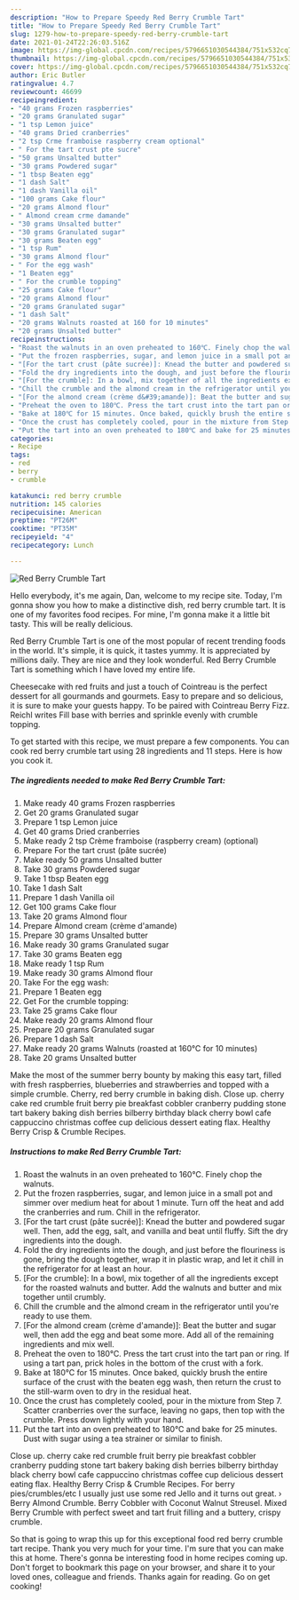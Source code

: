 ```yaml
---
description: "How to Prepare Speedy Red Berry Crumble Tart"
title: "How to Prepare Speedy Red Berry Crumble Tart"
slug: 1279-how-to-prepare-speedy-red-berry-crumble-tart
date: 2021-01-24T22:26:03.516Z
image: https://img-global.cpcdn.com/recipes/5796651030544384/751x532cq70/red-berry-crumble-tart-recipe-main-photo.jpg
thumbnail: https://img-global.cpcdn.com/recipes/5796651030544384/751x532cq70/red-berry-crumble-tart-recipe-main-photo.jpg
cover: https://img-global.cpcdn.com/recipes/5796651030544384/751x532cq70/red-berry-crumble-tart-recipe-main-photo.jpg
author: Eric Butler
ratingvalue: 4.7
reviewcount: 46699
recipeingredient:
- "40 grams Frozen raspberries"
- "20 grams Granulated sugar"
- "1 tsp Lemon juice"
- "40 grams Dried cranberries"
- "2 tsp Crme framboise raspberry cream optional"
- " For the tart crust pte sucre"
- "50 grams Unsalted butter"
- "30 grams Powdered sugar"
- "1 tbsp Beaten egg"
- "1 dash Salt"
- "1 dash Vanilla oil"
- "100 grams Cake flour"
- "20 grams Almond flour"
- " Almond cream crme damande"
- "30 grams Unsalted butter"
- "30 grams Granulated sugar"
- "30 grams Beaten egg"
- "1 tsp Rum"
- "30 grams Almond flour"
- " For the egg wash"
- "1 Beaten egg"
- " For the crumble topping"
- "25 grams Cake flour"
- "20 grams Almond flour"
- "20 grams Granulated sugar"
- "1 dash Salt"
- "20 grams Walnuts roasted at 160 for 10 minutes"
- "20 grams Unsalted butter"
recipeinstructions:
- "Roast the walnuts in an oven preheated to 160℃. Finely chop the walnuts."
- "Put the frozen raspberries, sugar, and lemon juice in a small pot and simmer over medium heat for about 1 minute. Turn off the heat and add the cranberries and rum. Chill in the refrigerator."
- "[For the tart crust (pâte sucrée)]: Knead the butter and powdered sugar well. Then, add the egg, salt, and vanilla and beat until fluffy. Sift the dry ingredients into the dough."
- "Fold the dry ingredients into the dough, and just before the flouriness is gone, bring the dough together, wrap it in plastic wrap, and let it chill in the refrigerator for at least an hour."
- "[For the crumble]: In a bowl, mix together of all the ingredients except for the roasted walnuts and butter. Add the walnuts and butter and mix together until crumbly."
- "Chill the crumble and the almond cream in the refrigerator until you&#39;re ready to use them."
- "[For the almond cream (crème d&#39;amande)]: Beat the butter and sugar well, then add the egg and beat some more. Add all of the remaining ingredients and mix well."
- "Preheat the oven to 180℃. Press the tart crust into the tart pan or ring. If using a tart pan, prick holes in the bottom of the crust with a fork."
- "Bake at 180℃ for 15 minutes. Once baked, quickly brush the entire surface of the crust with the beaten egg wash, then return the crust to the still-warm oven to dry in the residual heat."
- "Once the crust has completely cooled, pour in the mixture from Step 7. Scatter cranberries over the surface, leaving no gaps, then top with the crumble. Press down lightly with your hand."
- "Put the tart into an oven preheated to 180℃ and bake for 25 minutes. Dust with sugar using a tea strainer or similar to finish."
categories:
- Recipe
tags:
- red
- berry
- crumble

katakunci: red berry crumble 
nutrition: 145 calories
recipecuisine: American
preptime: "PT26M"
cooktime: "PT35M"
recipeyield: "4"
recipecategory: Lunch

---
```



![Red Berry Crumble Tart](https://img-global.cpcdn.com/recipes/5796651030544384/751x532cq70/red-berry-crumble-tart-recipe-main-photo.jpg)

Hello everybody, it's me again, Dan, welcome to my recipe site. Today, I'm gonna show you how to make a distinctive dish, red berry crumble tart. It is one of my favorites food recipes. For mine, I'm gonna make it a little bit tasty. This will be really delicious.

Red Berry Crumble Tart is one of the most popular of recent trending foods in the world. It's simple, it is quick, it tastes yummy. It is appreciated by millions daily. They are nice and they look wonderful. Red Berry Crumble Tart is something which I have loved my entire life.

Cheesecake with red fruits and just a touch of Cointreau is the perfect dessert for all gourmands and gourmets. Easy to prepare and so delicious, it is sure to make your guests happy. To be paired with Cointreau Berry Fizz. Reichl writes Fill base with berries and sprinkle evenly with crumble topping.


To get started with this recipe, we must prepare a few components. You can cook red berry crumble tart using 28 ingredients and 11 steps. Here is how you cook it.

<!--inarticleads1-->

##### The ingredients needed to make Red Berry Crumble Tart:

1. Make ready 40 grams Frozen raspberries
1. Get 20 grams Granulated sugar
1. Prepare 1 tsp Lemon juice
1. Get 40 grams Dried cranberries
1. Make ready 2 tsp Crème framboise (raspberry cream) (optional)
1. Prepare  For the tart crust (pâte sucrée)
1. Make ready 50 grams Unsalted butter
1. Take 30 grams Powdered sugar
1. Take 1 tbsp Beaten egg
1. Take 1 dash Salt
1. Prepare 1 dash Vanilla oil
1. Get 100 grams Cake flour
1. Take 20 grams Almond flour
1. Prepare  Almond cream (crème d&#39;amande)
1. Prepare 30 grams Unsalted butter
1. Make ready 30 grams Granulated sugar
1. Take 30 grams Beaten egg
1. Make ready 1 tsp Rum
1. Make ready 30 grams Almond flour
1. Take  For the egg wash:
1. Prepare 1 Beaten egg
1. Get  For the crumble topping:
1. Take 25 grams Cake flour
1. Make ready 20 grams Almond flour
1. Prepare 20 grams Granulated sugar
1. Prepare 1 dash Salt
1. Make ready 20 grams Walnuts (roasted at 160℃ for 10 minutes)
1. Take 20 grams Unsalted butter


Make the most of the summer berry bounty by making this easy tart, filled with fresh raspberries, blueberries and strawberries and topped with a simple crumble. Cherry, red berry crumble in baking dish. Close up. cherry cake red crumble fruit berry pie breakfast cobbler cranberry pudding stone tart bakery baking dish berries bilberry birthday black cherry bowl cafe cappuccino christmas coffee cup delicious dessert eating flax. Healthy Berry Crisp &amp; Crumble Recipes. 

<!--inarticleads2-->

##### Instructions to make Red Berry Crumble Tart:

1. Roast the walnuts in an oven preheated to 160℃. Finely chop the walnuts.
1. Put the frozen raspberries, sugar, and lemon juice in a small pot and simmer over medium heat for about 1 minute. Turn off the heat and add the cranberries and rum. Chill in the refrigerator.
1. [For the tart crust (pâte sucrée)]: Knead the butter and powdered sugar well. Then, add the egg, salt, and vanilla and beat until fluffy. Sift the dry ingredients into the dough.
1. Fold the dry ingredients into the dough, and just before the flouriness is gone, bring the dough together, wrap it in plastic wrap, and let it chill in the refrigerator for at least an hour.
1. [For the crumble]: In a bowl, mix together of all the ingredients except for the roasted walnuts and butter. Add the walnuts and butter and mix together until crumbly.
1. Chill the crumble and the almond cream in the refrigerator until you&#39;re ready to use them.
1. [For the almond cream (crème d&#39;amande)]: Beat the butter and sugar well, then add the egg and beat some more. Add all of the remaining ingredients and mix well.
1. Preheat the oven to 180℃. Press the tart crust into the tart pan or ring. If using a tart pan, prick holes in the bottom of the crust with a fork.
1. Bake at 180℃ for 15 minutes. Once baked, quickly brush the entire surface of the crust with the beaten egg wash, then return the crust to the still-warm oven to dry in the residual heat.
1. Once the crust has completely cooled, pour in the mixture from Step 7. Scatter cranberries over the surface, leaving no gaps, then top with the crumble. Press down lightly with your hand.
1. Put the tart into an oven preheated to 180℃ and bake for 25 minutes. Dust with sugar using a tea strainer or similar to finish.


Close up. cherry cake red crumble fruit berry pie breakfast cobbler cranberry pudding stone tart bakery baking dish berries bilberry birthday black cherry bowl cafe cappuccino christmas coffee cup delicious dessert eating flax. Healthy Berry Crisp &amp; Crumble Recipes. For berry pies/crumbles/etc I usually just use some red Jello and it turns out great. › Berry Almond Crumble. Berry Cobbler with Coconut Walnut Streusel. Mixed Berry Crumble with perfect sweet and tart fruit filling and a buttery, crispy crumble. 

So that is going to wrap this up for this exceptional food red berry crumble tart recipe. Thank you very much for your time. I'm sure that you can make this at home. There's gonna be interesting food in home recipes coming up. Don't forget to bookmark this page on your browser, and share it to your loved ones, colleague and friends. Thanks again for reading. Go on get cooking!
